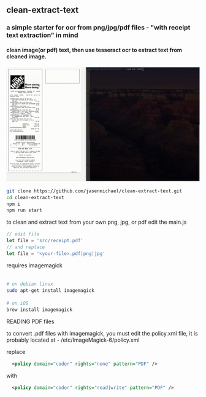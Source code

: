 ## clean-extract-text

### a simple starter for ocr from png/jpg/pdf files - "with receipt text extraction" in mind

#### clean image(or pdf) text, then use tesseract ocr to extract text from cleaned image.

![Alt Text](clean-extract-text.gif)

```bash
git clone https://github.com/jasenmichael/clean-extract-text.git
cd clean-extract-text
npm i
npm run start
```

to clean and extract text from your own png, jpg, or pdf
edit the main.js
```javascript
// edit file 
let file = 'src/receipt.pdf'
// and replace 
let file = '<your-file>.pdf|png|jpg'
```

requires imagemagick
```bash

# on debian linux
sudo apt-get install imagemagick

# on iOS
brew install imagemagick
```


READING PDF files

to convert .pdf files with imagemagick, you must edit the policy.xml file, it is probably located at - /etc/ImageMagick-6/policy.xml

replace
```xml
  <policy domain="coder" rights="none" pattern="PDF" />
```

with
```xml
  <policy domain="coder" rights="read|write" pattern="PDF" />
```



